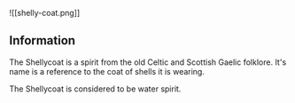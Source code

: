 ![[shelly-coat.png]]

## Information
The Shellycoat is a spirit from the old Celtic and Scottish Gaelic folklore. It's name is a reference to the coat of shells it is wearing. 

The Shellycoat is considered to be water spirit.